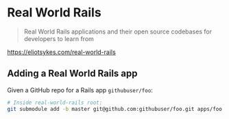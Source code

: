 # Real World Rails

> Real World Rails applications and their open source codebases for developers to learn from

https://eliotsykes.com/real-world-rails


## Adding a Real World Rails app

Given a GitHub repo for a Rails app `githubuser/foo`:

```bash
# Inside real-world-rails root:
git submodule add -b master git@github.com:githubuser/foo.git apps/foo
```
